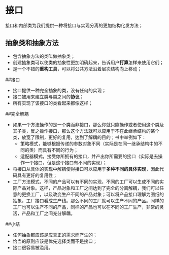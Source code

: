 # 接口
接口和内部类为我们提供一种将接口与实现分离的更加结构化发方法；

## 抽象类和抽象方法
+ 包含抽象方法的类叫做抽象类；
+ 创建抽象类可以使类的抽象性更加明确起来，告诉用户**打算**怎样来使用它们；
+ 是一个不错的**重构工具**，可以将公共方法沿着层次结构向上移动；

##接口
+ 接口提供一种完全抽象的类，没有任何的实现；
+ 接口被用来建立类与类之间的**协议**；
+ 所有实现了该接口的类看起来都像这样；

##完全解耦
+ 如果一个方法操作的是一个类而非接口，那么你就只能操作或者使用这个类及其子类，反之操作接口，那么这个方法就可以应用于不在此继承结构的某个类，放宽了限制，更好的复用，达到了解耦的目的；书中举例如下：
	+ 策略模式，能够根据传递的参数对象不同（实际是在同一继承结构中的不同的类）而具有不同的行为；
	+ 适配器模式，接受你所拥有的接口，并产出你所需要的接口（实际是去操作一个接口，但是这个接口有不同的实现）；
+ 将接口从具体的实现中解耦使得接口可以应用于**多种不同的具体实现**，因此代码具有更好的复用性；
+ 工厂方法模式，不同的产品可以有不同的实现，不同的工厂可以生成不同的实际产品对象。这样，产品对象和工厂之间达到了完全的分离解耦，我们可以任意的更换工厂，以及改变生产不同的产品对象；可以将产品接口理解为图纸的抽象，工厂接口看成生产线。那么不同的工厂就可以生产不同的产品。同样的工厂也可以生产不同的产品，同样的产品也可以在不同的工厂生产，非常的灵活，产品和工厂之间充分解耦。

##小结
+ 任何抽象都应该是应真正的需求而产生的；
+ 恰当的原则应该是优先选择类而不是接口；
+ 接口很容易被滥用。